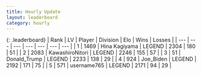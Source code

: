 ```yaml
---
title: Hourly Update
layout: leaderboard
category: hourly
---
```


{: .leaderboard}
| Rank | LV | Player | Division | Elo | Wins | Losses |
| --- | --- | --- | --- | --- | --- | --- |
| <span data-change="0">1</span> | 1469 | <span title="ID: 315148">Hina Kagiyama</span> | LEGEND | <span data-change="5">2304</span> | <span data-change="2">180</span> | <span data-change="0">51</span> |
| <span data-change="0">2</span> | 2083 | <span title="ID: 164871">KawashiroNitori</span> | LEGEND | <span data-change="0">2246</span> | <span data-change="0">155</span> | <span data-change="0">57</span> |
| <span data-change="0">3</span> | 51 | <span title="ID: 515520">Donald_Trump</span> | LEGEND | <span data-change="0">2233</span> | <span data-change="0">138</span> | <span data-change="0">29</span> |
| <span data-change="0">4</span> | 924 | <span title="ID: 353063">Joe_Biden</span> | LEGEND | <span data-change="0">2192</span> | <span data-change="0">171</span> | <span data-change="0">75</span> |
| <span data-change="1">5</span> | 571 | <span title="ID: 188640">username765</span> | LEGEND | <span data-change="4">2171</span> | <span data-change="1">94</span> | <span data-change="0">29</span> |